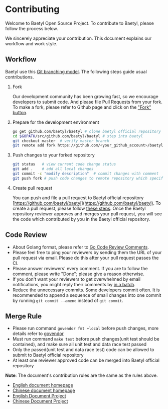 # Contributing

Welcome to Baetyl Open Source Project. To contribute to Baetyl, please follow the process below.

We sincerely appreciate your contribution. This document explains our workflow and work style.

## Workflow

Baetyl use this [Git branching model](https://nvie.com/posts/a-successful-git-branching-model/). The following steps guide usual contributions.

1. Fork

   Our development community has been growing fast, so we encourage developers to submit code. And please file Pull Requests from your fork. To make a fork, please refer to Github page and click on the ["Fork" button](https://help.github.com/articles/fork-a-repo/).

2. Prepare for the development environment

   ```bash
   go get github.com/baetyl/baetyl # clone baetyl official repository
   cd $GOPATH/src/github.com/baetyl/baetyl # step into baetyl
   git checkout master  # verify master branch
   git remote add fork https://github.com/<your_github_account>/baetyl  # specify remote repository
   ```

3. Push changes to your forked repository

   ```bash
   git status   # view current code change status
   git add .    # add all local changes
   git commit -c "modify description"  # commit changes with comment
   git push fork # push code changes to remote repository which specifies your forked repository
   ```

4. Create pull request

   You can push and file a pull request to Baetyl official repository [https://github.com/baetyl/baetyl](https://github.com/baetyl/baetyl). To create a pull request, please follow [these steps](https://help.github.com/articles/creating-a-pull-request/). Once the Baetyl repository reviewer approves and merges your pull request, you will see the code which contributed by you in the Baetyl official repository.

## Code Review

- About Golang format, please refer to [Go Code Review Comments](https://github.com/golang/go/wiki/CodeReviewComments).
- Please feel free to ping your reviewers by sending them the URL of your pull request via email. Please do this after your pull request passes the CI.
- Please answer reviewers' every comment. If you are to follow the comment, please write "Done"; please give a reason otherwise.
- If you don't want your reviewers to get overwhelmed by email notifications, you might reply their comments by [in a batch](https://help.github.com/articles/reviewing-proposed-changes-in-a-pull-request/).
- Reduce the unnecessary commits. Some developers commit often. It is recommended to append a sequence of small changes into one commit by running `git commit --amend` instead of `git commit`.

## Merge Rule

- Please run command `govendor fmt +local` before push changes, more details refer to [govendor](https://github.com/kardianos/govendor)
- Must run command `make test` before push changes(unit test should be contained), and make sure all unit test and data race test passed
- Only the passed(unit test and data race test) code can be allowed to submit to Baetyl official repository
- At least one reviewer approved code can be merged into Baetyl official repository

**Note**: The document's contribution rules are the same as the rules above.
- [English document homepage](https://baetyl.readthedocs.io/en/latest)
- [Chinese document homepage](https://baetyl.readthedocs.io/zh_CN/latest)
- [English Document Project](https://github.com/baetyl/docs.baetyl.io)
- [Chinese Document Project](https://github.com/baetyl/cn.docs.baetyl.io)